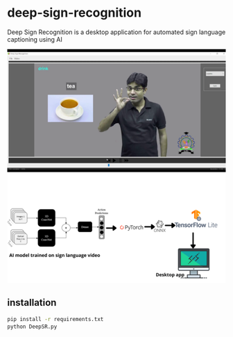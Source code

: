 # deep-sign-recognition
Deep Sign Recognition is a desktop application for automated sign language captioning using AI


<img src="/Images/desktop.png" width="640" />

<img src="/Images/architecture.png" width="640" />

## installation

```sh
pip install -r requirements.txt
python DeepSR.py
```

